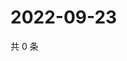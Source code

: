 # 2022-09-23

共 0 条

<!-- BEGIN WEIBO -->
<!-- 最后更新时间 Fri Sep 23 2022 01:21:18 GMT+0800 (China Standard Time) -->

<!-- END WEIBO -->
